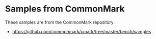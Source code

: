 # Samples from CommonMark

These samples are from the CommonMark repository:
- https://github.com/commonmark/cmark/tree/master/bench/samples
